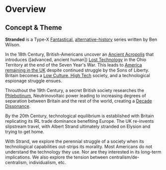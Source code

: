 # Overview

## Concept & Theme
<!-- concept-overview -->
**Stranded** is  a Type-X [Fantastical], [alternative-history] series written by Ben Wilson.

In the 18th Century, British-Americans uncover an [Ancient Acropolis] that introduces ([advanced, ancient human]) [Lost Technology] in the Ohio Territory at the end of the Seven Year's War. This leads to [America remaining in the UK] despite continued struggle by the Sons of Liberty. Britain becomes a [Low Culture, High Tech] society, and a technological espionage struggle ensues.

Throuthout the 19th Century, a secret British society researches the [Phlebotinum], Neutrinovoltaic power leading to increasing degrees of separation between Britain and the rest of the world, creating a [Decade Dissonance].

By the 20th Century, technological equilibrium is established with Britain replicating its IRL trade dominance benefiting Europe. The UK re-invents slipstream travel, with Albert Strand ultimately stranded on Elysion and trying to get home.

With Strand, we explore the perennial struggle of a society when its technological capabilities out-strips its morality. Most Americans do not understand the technology they use. Nor are they interested in its long-term implications. We also explore the tension between centralism/de-centralism, individualism, etc.

[advanced, ancient humans]: https://tvtropes.org/pmwiki/pmwiki.php/Main/AdvancedAncientHumans
[alternative-history]: https://tvtropes.org/pmwiki/pmwiki.php/Main/AlternateHistory
[Ancient Acropolis]: https://tvtropes.org/pmwiki/pmwiki.php/Main/AdvancedAncientAcropolis
[Lost Technology]: https://tvtropes.org/pmwiki/pmwiki.php/Main/LostTechnology
[Low Culture, High Tech]: https://tvtropes.org/pmwiki/pmwiki.php/Main/LowCultureHighTech
[Phlebotinum]: https://tvtropes.org/pmwiki/pmwiki.php/Main/Phlebotinum
[Decade Dissonance]: https://tvtropes.org/pmwiki/pmwiki.php/Main/DecadeDissonance
[Fantastical]: https://tvtropes.org/pmwiki/pmwiki.php/Main/SlidingScaleOfAlternateHistoryPlausibility
[America remaining in the UK]: https://tvtropes.org/pmwiki/pmwiki.php/Main/AmericaIsStillAColony
<!-- /concept-overview -->

<!-- https://tvtropes.org/pmwiki/pmwiki.php/Main/AlternateHistoryTropes -->

<!-- Similar to:

* Alt History
  - https://en.wikipedia.org/wiki/The_Forest_of_Time
* Historical Drama
  - Turn
  - John Adams
  - https://en.wikipedia.org/wiki/Leatherstocking_Tales
    - 1740–1755 The [Deerslayer](https://en.wikipedia.org/wiki/The_Deerslayer)	The First War Path
    - 1757 The Last of the Mohicans	A Narrative of 1757
    -  1758–1759 The Pathfinder	The Inland Sea
    -  1793 The Pioneers	The Sources of the Susquehanna; A Descriptive Tale
    -  1804 The Prairie
* https://en.wikipedia.org/wiki/British_Empire_in_fiction -->

<!-- **Stranded** is an early 20th Century, alt-history Science-Fiction novella series. British-American scientist Albert Strand flees the orbital to the planet below, he must adapt to the alien society and find his way back home. -->

<!-- Hauge:

>Any workable story concept can be expressed in a similar single sentence: It is a story about a [Hero] who wants [outer desire]. -->
